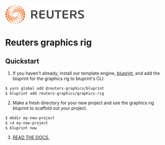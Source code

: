 ![Reuters](badge.svg)

# Reuters graphics rig

## Quickstart

1. If you haven't already, install our template engine, [bluprint](https://github.com/reuters-graphics/bluprint), and add the bluprint for the graphics rig to bluprint's CLI.

  ```
  $ yarn global add @reuters-graphics/bluprint
  $ bluprint add reuters-graphics/graphics-rig
  ```

2. Make a fresh directory for your new project and use the graphics rig bluprint to scaffold out your project.

  ```
  $ mkdir my-new-project
  $ cd my-new-project
  $ bluprint new
  ```

3. [READ THE DOCS.](https://reuters-graphics.github.io/style/graphics-rig/)
